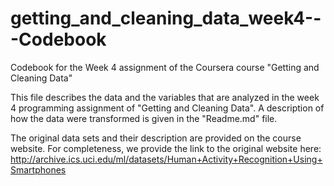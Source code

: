 # getting_and_cleaning_data_week4---Codebook
Codebook for the Week 4 assignment of the Coursera course "Getting and Cleaning Data"

This file describes the data and the variables that are analyzed in the week 4 programming assignment of "Getting and Cleaning Data". A description of how the data were transformed is given in the "Readme.md" file.

The original data sets and their description are provided on the course website. For completeness, we provide the link to the original website here: http://archive.ics.uci.edu/ml/datasets/Human+Activity+Recognition+Using+Smartphones


